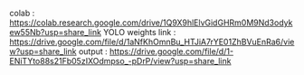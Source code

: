 colab : https://colab.research.google.com/drive/1Q9X9hlElvGidGHRm0M9Nd3odykew55Nb?usp=share_link
YOLO weights link :  https://drive.google.com/file/d/1aNfKhOmnBu_HTJiA7rYE01ZhBVuEnRa6/view?usp=share_link
output : https://drive.google.com/file/d/1-ENiTYto88s21Fb05zIXOdmpso_-pDrP/view?usp=share_link

